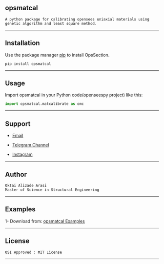 ## opsmatcal

```
A python package for calibrating opensees uniaxial materials using genetic algorithm and least square method.
```

---

## Installation

Use the package manager [pip](https://pip.pypa.io/en/stable/) to install OpsSection.

```
pip install opsmatcal
```
---
## Usage

Import opsmatcal in your Python code(openseespy project) like this:

```python
import opsmatcal.matcalibrate as omc
```

---
## Support
- [Email](mailto:ok.programss@gmail.com)

- [Telegram Channel](https://t.me/OKprograms)

- [Instagram](https://www.instagram.com/opensees_apps/?hl=en)

---
## Author
```
Oktai Alizade Arasi
Master of Science in Structural Engineering
```
---
## Examples

1- Download from: [opsmatcal Examples](https://drive.google.com/file/d/17W06x5xnuXeJaqI1YcRedP8m2p1WzeP1/view?usp=sharing)


---
## License
```
OSI Approved : MIT License
```
---